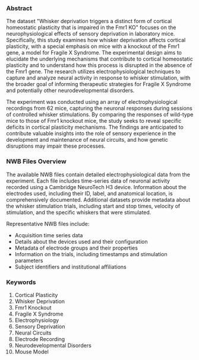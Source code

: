 ### Abstract

The dataset "Whisker deprivation triggers a distinct form of cortical homeostatic plasticity that is impaired in the Fmr1 KO" focuses on the neurophysiological effects of sensory deprivation in laboratory mice. Specifically, this study examines how whisker deprivation affects cortical plasticity, with a special emphasis on mice with a knockout of the Fmr1 gene, a model for Fragile X Syndrome. The experimental design aims to elucidate the underlying mechanisms that contribute to cortical homeostatic plasticity and to understand how this process is disrupted in the absence of the Fmr1 gene. The research utilizes electrophysiological techniques to capture and analyze neural activity in response to whisker stimulation, with the broader goal of informing therapeutic strategies for Fragile X Syndrome and potentially other neurodevelopmental disorders.

The experiment was conducted using an array of electrophysiological recordings from 62 mice, capturing the neuronal responses during sessions of controlled whisker stimulations. By comparing the responses of wild-type mice to those of Fmr1 knockout mice, the study seeks to reveal specific deficits in cortical plasticity mechanisms. The findings are anticipated to contribute valuable insights into the role of sensory experience in the development and maintenance of neural circuits, and how genetic disruptions may impair these processes.

### NWB Files Overview

The available NWB files contain detailed electrophysiological data from the experiment. Each file includes time-series data of neuronal activity recorded using a Cambridge NeuroTech H3 device. Information about the electrodes used, including their ID, label, and anatomical location, is comprehensively documented. Additional datasets provide metadata about the whisker stimulation trials, including start and stop times, velocity of stimulation, and the specific whiskers that were stimulated.

Representative NWB files include:
- Acquisition time series data
- Details about the devices used and their configuration
- Metadata of electrode groups and their properties
- Information on the trials, including timestamps and stimulation parameters
- Subject identifiers and institutional affiliations

### Keywords

1. Cortical Plasticity
2. Whisker Deprivation
3. Fmr1 Knockout
4. Fragile X Syndrome
5. Electrophysiology
6. Sensory Deprivation
7. Neural Circuits
8. Electrode Recording
9. Neurodevelopmental Disorders
10. Mouse Model